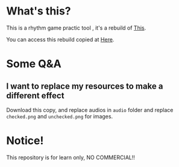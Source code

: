 # What's this?
This is a rhythm game practic tool , it's a rebuild of [This](http://game.hg0355.com/game/xpg/index.html).

You can access this rebuild copied at [Here]().

# Some Q&A

## I want to replace my resources to make a different effect
Download this copy, and replace audios in `audio` folder and replace `checked.png` and `unchecked.png` for images.

# Notice!
This repository is for learn only, NO COMMERCIAL!!